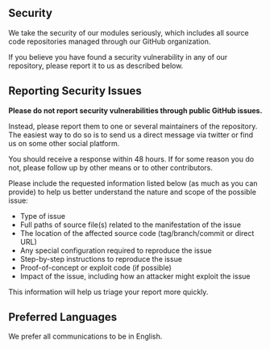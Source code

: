 ## Security

We take the security of our modules seriously, which includes all source code repositories managed through our GitHub organization.

If you believe you have found a security vulnerability in any of our repository, please report it to us as described below.

## Reporting Security Issues

**Please do not report security vulnerabilities through public GitHub issues.**

Instead, please report them to one or several maintainers of the repository.
The easiest way to do so is to send us a direct message via twitter or find us
on some other social platform.

You should receive a response within 48 hours. If for some reason you do not, please follow up by other means or to other contributors.

Please include the requested information listed below (as much as you can provide) to help us better understand the nature and scope of the possible issue:

* Type of issue
* Full paths of source file(s) related to the manifestation of the issue
* The location of the affected source code (tag/branch/commit or direct URL)
* Any special configuration required to reproduce the issue
* Step-by-step instructions to reproduce the issue
* Proof-of-concept or exploit code (if possible)
* Impact of the issue, including how an attacker might exploit the issue

This information will help us triage your report more quickly.

## Preferred Languages

We prefer all communications to be in English.
